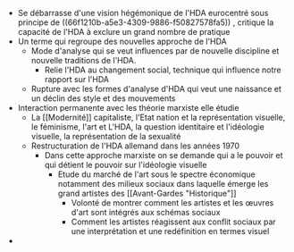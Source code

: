 - Se débarrasse d'une vision hégémonique de l'HDA eurocentré sous principe de ((66f1210b-a5e3-4309-9886-f50827578fa5)) , critique la capacité de l'HDA à exclure un grand nombre de pratique
- Un terme qui regroupe des nouvelles approche de l'HDA
	- Mode d'analyse qui se veut influences par de nouvelle discipline et nouvelle traditions de l'HDA.
		- Relie l'HDA au changement social, technique qui influence notre rapport sur l'HDA
	- Rupture avec les formes d'analyse d'HDA qui veut une naissance et un déclin des style et des mouvements
- Interaction permanente avec les théorie marxiste elle étudie
	- La [[Modernité]] capitaliste, l'Etat nation et la représentation visuelle, le féminisme, l'art et L'HDA, la question identitaire et l'idéologie visuelle, la représentation de la sexualité
	- Restructuration de l'HDA allemand dans les années 1970
		- Dans cette approche marxiste on se demande qui a le pouvoir et qui détient le pouvoir sur l'idéologie visuelle
			- Etude du marché de l'art sous le spectre économique notamment des milieux sociaux dans laquelle émerge les grand artistes des [[Avant-Gardes "Historique"]]
				- Volonté de montrer comment les artistes et les œuvres d'art sont intégrés aux schémas sociaux
				- Comment les artistes réagissent aux conflit sociaux par une interprétation et une redéfinition en termes visuel
-
